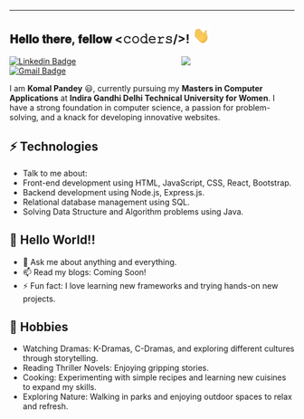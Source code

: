 
---

<h2>𝐇𝐞𝐥𝐥𝐨 𝐭𝐡𝐞𝐫𝐞, 𝐟𝐞𝐥𝐥𝐨𝐰 <𝚌𝚘𝚍𝚎𝚛𝚜/>! <img src="https://raw.githubusercontent.com/ABSphreak/ABSphreak/master/gifs/Hi.gif" width="30px"></h2>

<img align='right' src='https://user-images.githubusercontent.com/5713670/87202985-820dcb80-c2b6-11ea-9f56-7ec461c497c3.gif' width='200"'>  

[![Linkedin Badge](https://img.shields.io/badge/-komalpandey01-blue?style=flat-square&logo=Linkedin&logoColor=white&link=https://www.linkedin.com/in/komalpandey01/)](https://www.linkedin.com/in/komalpandey01/)  
[![Gmail Badge](https://img.shields.io/badge/-komalpandey1931@gmail.com-c14438?style=flat-square&logo=Gmail&logoColor=white&link=mailto:komalpandey1931@gmail.com)](mailto:komalpandey1931@gmail.com)  

I am **Komal Pandey** 😃, currently pursuing my **Masters in Computer Applications** at **Indira Gandhi Delhi Technical University for Women**. I have a strong foundation in computer science, a passion for problem-solving, and a knack for developing innovative websites.  

## ⚡ Technologies
- Talk to me about:
- Front-end development using HTML, JavaScript, CSS, React, Bootstrap.
- Backend development using Node.js, Express.js.
- Relational database management using SQL.
- Solving Data Structure and Algorithm problems using Java.

## 🤔 Hello World!!
- 💬 Ask me about anything and everything.
- 📫 Read my blogs: Coming Soon!
- ⚡ Fun fact: I love learning new frameworks and trying hands-on new projects.

## 🎯 Hobbies
- Watching Dramas: K-Dramas, C-Dramas, and exploring different cultures through storytelling.
- Reading Thriller Novels: Enjoying gripping stories.
- Cooking: Experimenting with simple recipes and learning new cuisines to expand my skills.
- Exploring Nature: Walking in parks and enjoying outdoor spaces to relax and refresh.
